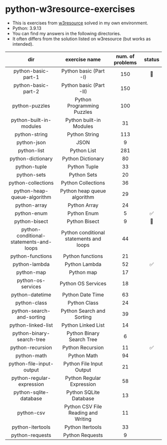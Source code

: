 # python-w3resource-exercises
- This is exercises from [w3resource](https://www.w3resource.com/python-exercises/) solved in my own environment.
- Python: 3.9.13
- You can find my answers in the following directories.
- It often differs from the solution listed on w3resource (but works as intended).

|                   dir                   |              exercise name              | num. of problems |       status       |
|:---------------------------------------:|:---------------------------------------:|:----------------:|:------------------:|
|           python-basic-part-1           |         Python basic (Part -I)          |       150        |     :running:      |
|           python-basic-part-2           |         Python basic (Part -II)         |       150        ||
|             python-puzzles              |       Python Programming Puzzles        |       100        ||
|         python-built-in-modules         |         Python built-in Modules         |        31        ||
|              python-string              |              Python String              |       113        ||
|               python-json               |                  JSON                   |        9         ||
|               python-list               |               Python List               |       281        ||
|            python-dictionary            |            Python Dictionary            |        80        ||
|              python-tuple               |              Python Tuple               |        33        ||
|               python-sets               |               Python Sets               |        20        ||
|           python-collections            |           Python Collections            |        36        ||
|       python-heap-queue-algorithm       |       Python heap queue algorithm       |        29        ||
|              python-array               |              Python Array               |        24        ||
|               python-enum               |               Python Enum               |        5         | :white_check_mark: |
|              python-bisect              |              Python Bisect              |        9         |     :running:      |
| python-conditional-statements-and-loops | Python conditional statements and loops |        44        ||
|            python-functions             |            Python functions             |        21        ||
|              python-lambda              |              Python Lambda              |        52        | :white_check_mark: |
|               python-map                |               Python map                |        17        ||
|           python-os-services            |           Python OS Services            |        18        ||
|             python-datetime             |            Python Date Time             |        63        ||
|              python-class               |              Python Class               |        24        ||
|        python-search-and-sorting        |        Python Search and Sorting        |        39        ||
|           python-linked-list            |           Python Linked List            |        14        ||
|        python-binary-search-tree        |        Python Binary Search Tree        |        6         ||
|            python-recursion             |            Python Recursion             |        11        | :white_check_mark: |
|               python-math               |               Python Math               |        94        ||
|        python-file-input-output         |        Python File Input Output         |        21        ||
|        python-regular-expression        |        Python Regular Expression        |        58        ||
|         python-sqlite-database          |         Python SQLite Database          |        13        ||
|               python-csv                |   Python CSV File Reading and Writing   |        11        ||
|            python-itertools             |            Python Itertools             |        33        ||
|             python-requests             |             Python Requests             |        9         ||
